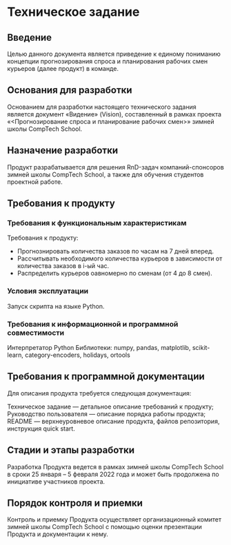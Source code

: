 # Техническое задание
 
## Введение
 
Целью данного документа является приведение к единому пониманию концепции прогнозирования спроса и планирования рабочих смен курьеров (далее продукт) в команде.
 
## Основания для разработки
 
Основанием для разработки настоящего технического задания является документ «Видение» (Vision), составленный в рамках проекта «<Прогнозирование спроса и планирование рабочих смен>» зимней школы CompTech School.
 
## Назначение разработки
 
Продукт разрабатывается для решения RnD-задач компаний-спонсоров зимней школы CompTech School, а также для обучения студентов проектной работе.
 
## Требования к продукту
 
### Требования к функциональным характеристикам
 
Требования к продукту:
- Прогнознировать количества заказов по часам на 7 дней вперед.
- Рассчитывать необходимого количества курьеров в зависимости от количества заказов в i-ый час.
- Распределить курьеров оавномерно по сменам (от 4 до 8 смен).
 
### Условия эксплуатации
 
Запуск скрипта на языке Python. 
 
### Требования к информационной и программной совместимости
 
Интерпретатор Python
Библиотеки:  numpy, pandas, matplotlib, scikit-learn, category-encoders, holidays, ortools
 
## Требования к программной документации
 
Для описания продукта требуется следующая документация:

Техническое задание — детальное описание требований к продукту;
Руководство пользователя — описание порядка работы продукта;
README — верхнеуровневое описание продукта, файлов репозитория, инструкция quick start.
 
## Стадии и этапы разработки
 
Разработка Продукта ведется в рамках зимней школы CompTech School в сроки 25 января – 5 февраля 2022 года и может быть продолжена по инициативе участников проекта.
 
## Порядок контроля и приемки

Контроль и приемку Продукта осуществляет организационный комитет зимней школы CompTech School с помощью оценки презентации Продукта и документации к нему.
